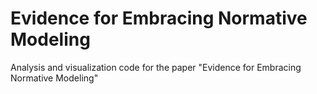 # Evidence for Embracing Normative Modeling

Analysis and visualization code for the paper "Evidence for Embracing Normative Modeling"
